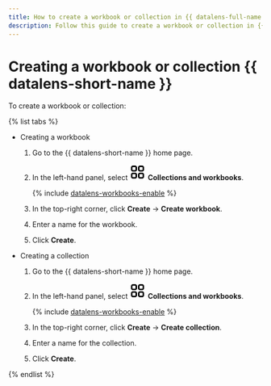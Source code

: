 ```yaml
---
title: How to create a workbook or collection in {{ datalens-full-name }}
description: Follow this guide to create a workbook or collection in {{ datalens-full-name }}.
---
```


# Creating a workbook or collection {{ datalens-short-name }}

To create a workbook or collection:

{% list tabs %}

- Creating a workbook

  1. Go to the {{ datalens-short-name }} home page.
  1. In the left-hand panel, select ![collections](../../_assets/console-icons/rectangles-4.svg) **Collections and workbooks**.

     {% include [datalens-workbooks-enable](../../_includes/datalens/datalens-workbooks-enable.md) %}

  1. In the top-right corner, click **Create** → **Create workbook**.
  1. Enter a name for the workbook.
  1. Click **Create**.

- Creating a collection

  1. Go to the {{ datalens-short-name }} home page.
  1. In the left-hand panel, select ![collections](../../_assets/console-icons/rectangles-4.svg) **Collections and workbooks**.

     {% include [datalens-workbooks-enable](../../_includes/datalens/datalens-workbooks-enable.md) %}

  1. In the top-right corner, click **Create** → **Create collection**.
  1. Enter a name for the collection.
  1. Click **Create**.

{% endlist %}
